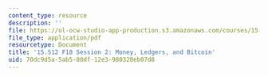 ```yaml
---
content_type: resource
description: ''
file: https://ol-ocw-studio-app-production.s3.amazonaws.com/courses/15-s12-blockchain-and-money-fall-2018/70dc9d5a5ab580df12e3980320eb07d8_MIT15_S12F18_ses2.pdf
file_type: application/pdf
resourcetype: Document
title: '15.S12 F18 Session 2: Money, Ledgers, and Bitcoin'
uid: 70dc9d5a-5ab5-80df-12e3-980320eb07d8
---
```

